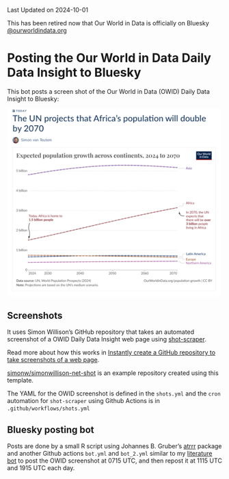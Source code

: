 
Last Updated on 2024-10-01

This has been retired now that Our World in Data is officially on Bluesky [@ourworldindata.org](https://bsky.app/profile/ourworldindata.org)

# Posting the Our World in Data Daily Data Insight to Bluesky

This bot posts a screen shot of the Our World in Data (OWID) Daily Data
Insight to Bluesky:
<!-- [@owid-daily-data.bsky.social](https://bsky.app/profile/owid-daily-data.bsky.social) -->

<img src="owid-shot.png" width="500" />

## Screenshots

It uses Simon Willison’s GitHub repository that takes an automated
screenshot of a OWID Daily Data Insight web page using
[shot-scraper](https://github.com/simonw/shot-scraper).

Read more about how this works in [Instantly create a GitHub repository
to take screenshots of a web
page](https://simonwillison.net/2022/Mar/14/shot-scraper-template/).

[simonw/simonwillison-net-shot](https://github.com/simonw/simonwillison-net-shot)
is an example repository created using this template.

The YAML for the OWID screenshot is defined in the `shots.yml` and the
`cron` automation for `shot-scraper` using Github Actions is in
`.github/workflows/shots.yml`

## Bluesky posting bot

Posts are done by a small R script using Johannes B. Gruber’s
[atrrr](https://jbgruber.github.io/atrrr/index.html) package and another
Github actions `bot.yml` and `bot_2.yml` similar to my [literature
bot](https://github.com/ab604/prot-paper-bot) to post the OWID
screenshot at 0715 UTC, and then repost it at 1115 UTC and 1915 UTC each
day.
